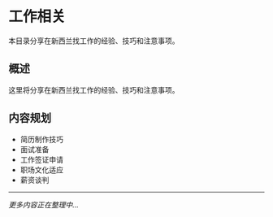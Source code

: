 # 工作相关

本目录分享在新西兰找工作的经验、技巧和注意事项。

## 概述

这里将分享在新西兰找工作的经验、技巧和注意事项。

## 内容规划

- 简历制作技巧
- 面试准备
- 工作签证申请
- 职场文化适应
- 薪资谈判

---

*更多内容正在整理中...* 